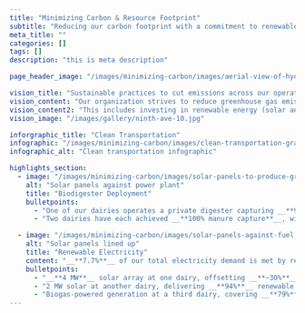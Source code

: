 ```yaml
---
title: "Minimizing Carbon & Resource Footprint"
subtitle: "Reducing our carbon footprint with a commitment to renewable energy and technology"
meta_title: ""
categories: []
tags: []
description: "this is meta description"

page_header_image: "/images/minimizing-carbon/images/aerial-view-of-hydrogen-energy-truck.jpg"

vision_title: "Sustainable practices to cut emissions across our operations"
vision_content: "Our organization strives to reduce greenhouse gas emissions and optimize resource use throughout all its operations—across dairies, manufacturing plants, and supply chain partners."
vision_content2: "This includes investing in renewable energy (solar and bio-gas), improving energy efficiency, and encouraging responsible feed sourcing that shrinks our overall carbon footprint.\n\nBy continually measuring, bench marking, and innovating around energy and emissions, we’ve built long-term resilience while staying true to our commitment to producing wholesome dairy products sustainably."
vision_image: "/images/gallery/ninth-ave-10.jpg"

inforgraphic_title: "Clean Transportation"
infographic: "/images/minimizing-carbon/images/clean-transportation-graphic.png"
infographic_alt: "Clean transportation infographic"

highlights_section:
  - image: "/images/minimizing-carbon/images/solar-panels-to-produce-green-energy.jpg"
    alt: "Solar panels against power plant"
    title: "Biodigester Deployment"
    bulletpoints:
      - "One of our dairies operates a private digester capturing __**95%**__ \nof flush manure methane—total methane captured avoids __**36,105 mt CO₂e**__ annually\n—and produces biogas that avoids __**9,794 mt CO₂e**__ when used for on-site power, generating **Low Carbon Fuel Standard (LCFS)** & **Renewable Identification Number (RIN)** credits."
      - "Two dairies have each achieved __**100% manure capture**__, with biogas used for on-site power or pipeline injection."

  - image: "/images/minimizing-carbon/images/solar-panels-against-fuel.jpg"
    alt: "Solar panels lined up"
    title: "Renewable Electricity"
    content: "__**7.7%**__ of our total electricity demand is met by renewables, highlighted by:\n\n"
    bulletpoints:
      - "__**4 MW**__ solar array at one dairy, offsetting __**~30%**__ of its needs"
      - "2 MW solar at another dairy, delivering __**94%**__ renewable supply"
      - "Biogas-powered generation at a third dairy, covering __**79%**__ of on-site demand"
---
```

